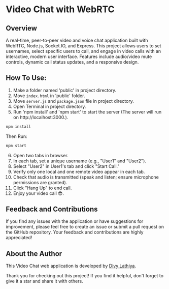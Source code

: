 # Video Chat with WebRTC


## Overview

A real-time, peer-to-peer video and voice chat application built with WebRTC, Node.js, Socket.IO, and Express. This project allows users to set usernames, select specific users to call, and engage in video calls with an interactive, modern user interface. Features include audio/video mute controls, dynamic call status updates, and a responsive design.

## How To Use:
1. Make a folder named 'public' in project directory.
2. Move `index.html` in 'public' folder.
3. Move `server.js` and `package.json` file in project directory.
4. Open Terminal in project directory.
5. Run 'npm install' and 'npm start' to start the server (The server will run on http://localhost:3000.).
```bash
npm install
```
Then Run:
```bash
npm start
```
6. Open two tabs in browser.
7. In each tab, set a unique username (e.g., "User1" and "User2").
8. Select "User2" in User1's tab and click "Start Call."
9. Verify only one local and one remote video appear in each tab.
10. Check that audio is transmitted (speak and listen; ensure microphone permissions are granted).
11. Click "Hang Up" to end call.
12. Enjoy your video call 😎.

## Feedback and Contributions

If you find any issues with the application or have suggestions for improvement, please feel free to create an issue or submit a pull request on the GitHub repository. Your feedback and contributions are highly appreciated!

## About the Author

This Video Chat web application is developed by [Divy Lathiya](https://github.com/DivyLathiya).

Thank you for checking out this project! If you find it helpful, don't forget to give it a star and share it with others.

